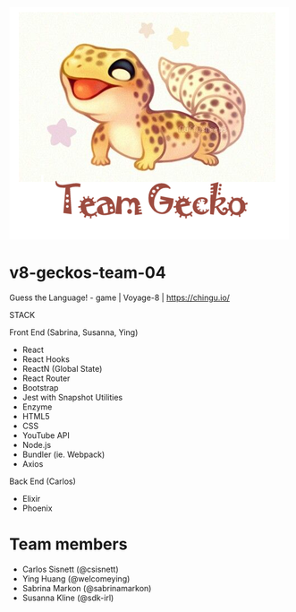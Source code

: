 ![Chingu Voyage 8 - Team Gecko 4!](teamgecko.png)

# v8-geckos-team-04
Guess the Language! - game | Voyage-8 | https://chingu.io/

STACK

Front End (Sabrina, Susanna, Ying)
- React
- React Hooks
- ReactN (Global State)
- React Router
- Bootstrap
- Jest with Snapshot Utilities
- Enzyme
- HTML5
- CSS
- YouTube API
- Node.js
- Bundler (ie. Webpack)
- Axios

Back End (Carlos)
- Elixir
- Phoenix

# Team members
- Carlos Sisnett (@csisnett)
- Ying Huang (@welcomeying)
- Sabrina Markon (@sabrinamarkon)
- Susanna Kline (@sdk-irl)

